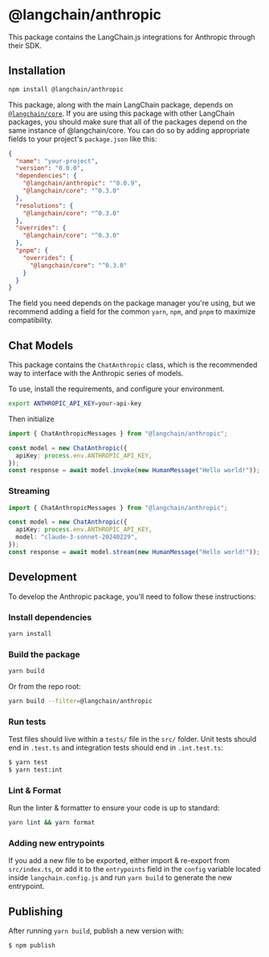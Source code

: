 # @langchain/anthropic

This package contains the LangChain.js integrations for Anthropic through their SDK.

## Installation

```bash npm2yarn
npm install @langchain/anthropic
```

This package, along with the main LangChain package, depends on [`@langchain/core`](https://npmjs.com/package/@langchain/core/).
If you are using this package with other LangChain packages, you should make sure that all of the packages depend on the same instance of @langchain/core.
You can do so by adding appropriate fields to your project's `package.json` like this:

```json
{
  "name": "your-project",
  "version": "0.0.0",
  "dependencies": {
    "@langchain/anthropic": "^0.0.9",
    "@langchain/core": "^0.3.0"
  },
  "resolutions": {
    "@langchain/core": "^0.3.0"
  },
  "overrides": {
    "@langchain/core": "^0.3.0"
  },
  "pnpm": {
    "overrides": {
      "@langchain/core": "^0.3.0"
    }
  }
}
```

The field you need depends on the package manager you're using, but we recommend adding a field for the common `yarn`, `npm`, and `pnpm` to maximize compatibility.

## Chat Models

This package contains the `ChatAnthropic` class, which is the recommended way to interface with the Anthropic series of models.

To use, install the requirements, and configure your environment.

```bash
export ANTHROPIC_API_KEY=your-api-key
```

Then initialize

```typescript
import { ChatAnthropicMessages } from "@langchain/anthropic";

const model = new ChatAnthropic({
  apiKey: process.env.ANTHROPIC_API_KEY,
});
const response = await model.invoke(new HumanMessage("Hello world!"));
```

### Streaming

```typescript
import { ChatAnthropicMessages } from "@langchain/anthropic";

const model = new ChatAnthropic({
  apiKey: process.env.ANTHROPIC_API_KEY,
  model: "claude-3-sonnet-20240229",
});
const response = await model.stream(new HumanMessage("Hello world!"));
```

## Development

To develop the Anthropic package, you'll need to follow these instructions:

### Install dependencies

```bash
yarn install
```

### Build the package

```bash
yarn build
```

Or from the repo root:

```bash
yarn build --filter=@langchain/anthropic
```

### Run tests

Test files should live within a `tests/` file in the `src/` folder. Unit tests should end in `.test.ts` and integration tests should
end in `.int.test.ts`:

```bash
$ yarn test
$ yarn test:int
```

### Lint & Format

Run the linter & formatter to ensure your code is up to standard:

```bash
yarn lint && yarn format
```

### Adding new entrypoints

If you add a new file to be exported, either import & re-export from `src/index.ts`, or add it to the `entrypoints` field in the `config` variable located inside `langchain.config.js` and run `yarn build` to generate the new entrypoint.

## Publishing

After running `yarn build`, publish a new version with:

```bash
$ npm publish
```
